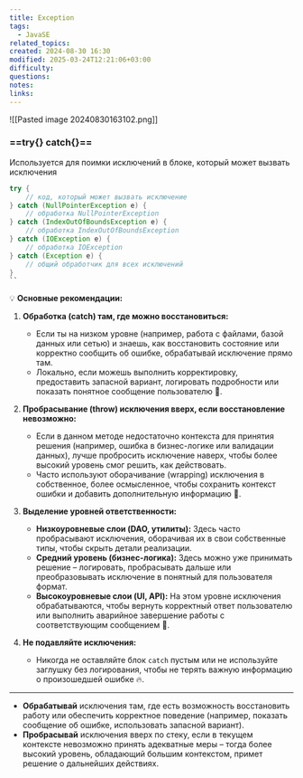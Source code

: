 ```yaml
---
title: Exception
tags:
  - JavaSE
related_topics: 
created: 2024-08-30 16:30
modified: 2025-03-24T12:21:06+03:00
difficulty: 
questions: 
notes: 
links: 
---
```


![[Pasted image 20240830163102.png]]
### ==try{} catch{}==
Используется для поимки исключений в блоке, который может вызвать исключения

```java
try {
    // код, который может вызвать исключение
} catch (NullPointerException e) {
    // обработка NullPointerException
} catch (IndexOutOfBoundsException e) {
    // обработка IndexOutOfBoundsException
} catch (IOException e) {
    // обработка IOException
} catch (Exception e) {
    // общий обработчик для всех исключений
}
``
```


💡 **Основные рекомендации:**

1. **Обработка (catch) там, где можно восстановиться:**
    
    - Если ты на низком уровне (например, работа с файлами, базой данных или сетью) и знаешь, как восстановить состояние или корректно сообщить об ошибке, обрабатывай исключение прямо там.
    - Локально, если можешь выполнить корректировку, предоставить запасной вариант, логировать подробности или показать понятное сообщение пользователю 📖.
2. **Пробрасывание (throw) исключения вверх, если восстановление невозможно:**
    
    - Если в данном методе недостаточно контекста для принятия решения (например, ошибка в бизнес-логике или валидации данных), лучше пробросить исключение наверх, чтобы более высокий уровень смог решить, как действовать.
    - Часто используют оборачивание (wrapping) исключения в собственное, более осмысленное, чтобы сохранить контекст ошибки и добавить дополнительную информацию 🔀.
3. **Выделение уровней ответственности:**
    
    - **Низкоуровневые слои (DAO, утилиты):** Здесь часто пробрасывают исключения, оборачивая их в свои собственные типы, чтобы скрыть детали реализации.
    - **Средний уровень (бизнес-логика):** Здесь можно уже принимать решение – логировать, пробрасывать дальше или преобразовывать исключение в понятный для пользователя формат.
    - **Высокоуровневые слои (UI, API):** На этом уровне исключения обрабатываются, чтобы вернуть корректный ответ пользователю или выполнить аварийное завершение работы с соответствующим сообщением 🚀.
4. **Не подавляйте исключения:**
    
    - Никогда не оставляйте блок `catch` пустым или не используйте заглушку без логирования, чтобы не терять важную информацию о произошедшей ошибке 🔥.

----

- **Обрабатывай** исключения там, где есть возможность восстановить работу или обеспечить корректное поведение (например, показать сообщение об ошибке, использовать запасной вариант).
- **Пробрасывай** исключения вверх по стеку, если в текущем контексте невозможно принять адекватные меры – тогда более высокий уровень, обладающий большим контекстом, примет решение о дальнейших действиях.
